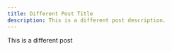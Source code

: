 ```yaml
---
title: Different Post Title
description: This is a different post description.
---
```

This is a different post
